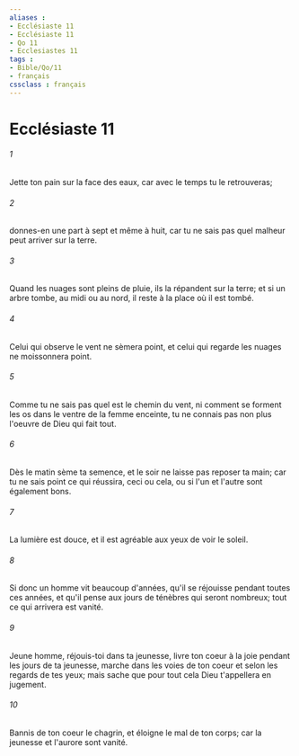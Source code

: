 ```yaml
---
aliases : 
- Ecclésiaste 11
- Ecclésiaste 11
- Qo 11
- Ecclesiastes 11
tags : 
- Bible/Qo/11
- français
cssclass : français
---
```


# Ecclésiaste 11

###### 1
Jette ton pain sur la face des eaux, car avec le temps tu le retrouveras;
###### 2
donnes-en une part à sept et même à huit, car tu ne sais pas quel malheur peut arriver sur la terre.
###### 3
Quand les nuages sont pleins de pluie, ils la répandent sur la terre; et si un arbre tombe, au midi ou au nord, il reste à la place où il est tombé.
###### 4
Celui qui observe le vent ne sèmera point, et celui qui regarde les nuages ne moissonnera point.
###### 5
Comme tu ne sais pas quel est le chemin du vent, ni comment se forment les os dans le ventre de la femme enceinte, tu ne connais pas non plus l'oeuvre de Dieu qui fait tout.
###### 6
Dès le matin sème ta semence, et le soir ne laisse pas reposer ta main; car tu ne sais point ce qui réussira, ceci ou cela, ou si l'un et l'autre sont également bons.
###### 7
La lumière est douce, et il est agréable aux yeux de voir le soleil.
###### 8
Si donc un homme vit beaucoup d'années, qu'il se réjouisse pendant toutes ces années, et qu'il pense aux jours de ténèbres qui seront nombreux; tout ce qui arrivera est vanité.
###### 9
Jeune homme, réjouis-toi dans ta jeunesse, livre ton coeur à la joie pendant les jours de ta jeunesse, marche dans les voies de ton coeur et selon les regards de tes yeux; mais sache que pour tout cela Dieu t'appellera en jugement.
###### 10
Bannis de ton coeur le chagrin, et éloigne le mal de ton corps; car la jeunesse et l'aurore sont vanité.
